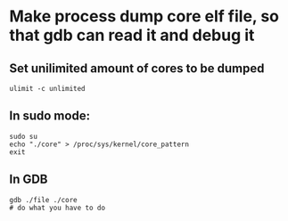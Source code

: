 # Make process dump core elf file, so that gdb can read it and debug it

## Set unilimited amount of cores to be dumped
	
	ulimit -c unlimited

## In sudo mode:
	
	sudo su
	echo "./core" > /proc/sys/kernel/core_pattern
	exit

## In GDB

	gdb ./file ./core
	# do what you have to do 

